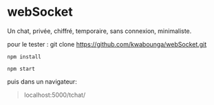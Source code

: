 # webSocket

Un chat, privée, chiffré, temporaire, sans connexion, minimaliste.


pour le tester :
git clone https://github.com/kwabounga/webSocket.git

``npm install``  

``npm start``

puis dans un navigateur:
>localhost:5000/tchat/